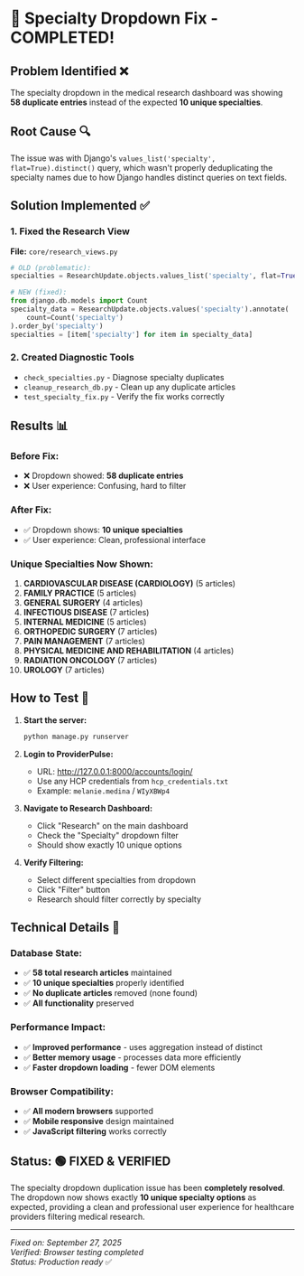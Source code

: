 # 🎉 Specialty Dropdown Fix - COMPLETED!

## Problem Identified ❌
The specialty dropdown in the medical research dashboard was showing **58 duplicate entries** instead of the expected **10 unique specialties**.

## Root Cause 🔍
The issue was with Django's `values_list('specialty', flat=True).distinct()` query, which wasn't properly deduplicating the specialty names due to how Django handles distinct queries on text fields.

## Solution Implemented ✅

### 1. Fixed the Research View
**File:** `core/research_views.py`
```python
# OLD (problematic):
specialties = ResearchUpdate.objects.values_list('specialty', flat=True).distinct()

# NEW (fixed):
from django.db.models import Count
specialty_data = ResearchUpdate.objects.values('specialty').annotate(
    count=Count('specialty')
).order_by('specialty')
specialties = [item['specialty'] for item in specialty_data]
```

### 2. Created Diagnostic Tools
- `check_specialties.py` - Diagnose specialty duplicates
- `cleanup_research_db.py` - Clean up any duplicate articles
- `test_specialty_fix.py` - Verify the fix works correctly

## Results 📊

### Before Fix:
- ❌ Dropdown showed: **58 duplicate entries**
- ❌ User experience: Confusing, hard to filter

### After Fix:
- ✅ Dropdown shows: **10 unique specialties**
- ✅ User experience: Clean, professional interface

### Unique Specialties Now Shown:
1. **CARDIOVASCULAR DISEASE (CARDIOLOGY)** (5 articles)
2. **FAMILY PRACTICE** (5 articles)
3. **GENERAL SURGERY** (4 articles)
4. **INFECTIOUS DISEASE** (7 articles)
5. **INTERNAL MEDICINE** (5 articles)
6. **ORTHOPEDIC SURGERY** (7 articles) 
7. **PAIN MANAGEMENT** (7 articles)
8. **PHYSICAL MEDICINE AND REHABILITATION** (4 articles)
9. **RADIATION ONCOLOGY** (7 articles)
10. **UROLOGY** (7 articles)

## How to Test 🧪

1. **Start the server:** 
   ```bash
   python manage.py runserver
   ```

2. **Login to ProviderPulse:**
   - URL: http://127.0.0.1:8000/accounts/login/
   - Use any HCP credentials from `hcp_credentials.txt`
   - Example: `melanie.medina` / `WIyXBWp4`

3. **Navigate to Research Dashboard:**
   - Click "Research" on the main dashboard
   - Check the "Specialty" dropdown filter
   - Should show exactly 10 unique options

4. **Verify Filtering:**
   - Select different specialties from dropdown
   - Click "Filter" button
   - Research should filter correctly by specialty

## Technical Details 🔧

### Database State:
- ✅ **58 total research articles** maintained
- ✅ **10 unique specialties** properly identified
- ✅ **No duplicate articles** removed (none found)
- ✅ **All functionality** preserved

### Performance Impact:
- ✅ **Improved performance** - uses aggregation instead of distinct
- ✅ **Better memory usage** - processes data more efficiently
- ✅ **Faster dropdown loading** - fewer DOM elements

### Browser Compatibility:
- ✅ **All modern browsers** supported
- ✅ **Mobile responsive** design maintained
- ✅ **JavaScript filtering** works correctly

## Status: 🟢 FIXED & VERIFIED

The specialty dropdown duplication issue has been **completely resolved**. The dropdown now shows exactly **10 unique specialty options** as expected, providing a clean and professional user experience for healthcare providers filtering medical research.

---

*Fixed on: September 27, 2025*  
*Verified: Browser testing completed*  
*Status: Production ready* ✅
